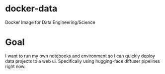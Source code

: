 # docker-data
Docker Image for Data Engineering/Science

# Goal
I want to run my own notebooks and environment so I can quickly deploy data projects to a web ui. Specifically using hugging-face diffuser pipelines right now.
